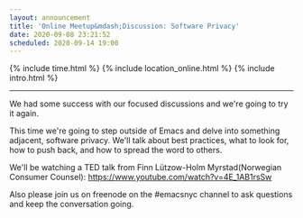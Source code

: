 ```yaml
---
layout: announcement
title: 'Online Meetup&mdash;Discussion: Software Privacy'
date: 2020-09-08 23:21:52
scheduled: 2020-09-14 19:00
---
```


{% include time.html %}
{% include location_online.html %}
{% include intro.html %}

---

We had some success with our focused discussions and we're going to try it again.

This time we're going to step outside of Emacs and delve into something adjacent, software privacy. We'll talk about best practices, what to look for, how to push back, and how to spread the word to others.

We'll be watching a TED talk from Finn Lützow-Holm Myrstad(Norwegian Consumer Counsel): https://www.youtube.com/watch?v=4E_1AB1rsSw

Also please join us on freenode on the #emacsnyc channel to ask questions and keep the conversation going.
